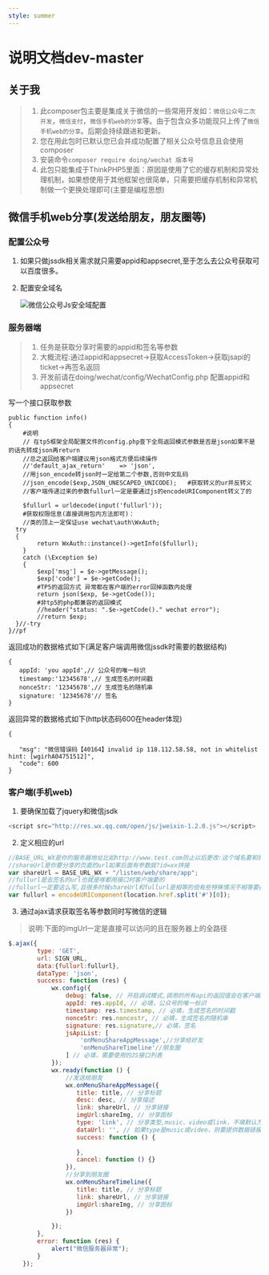```yaml
---
style: summer
---
```

# 说明文档dev-master
## 关于我
> 1. 此composer包主要是集成关于微信的一些常用开发如：`微信公众号二次开发`，`微信支付`，`微信手机web的分享`等。由于包含众多功能现只上传了`微信手机web的分享`。后期会持续跟进和更新。
> 2. 您在用此包时已默认您已会并成功配置了相关公众号信息且会使用composer
> 3. 安装命令`composer require doing/wechat 版本号`
> 4. 此包只能集成于ThinkPHP5里面：原因是使用了它的缓存机制和异常处理机制，如果想使用于其他框架也很简单，只需要把缓存机制和异常机制做一个更换处理即可(主要是编程思想)

## 微信手机web分享(发送给朋友，朋友圈等)
### 配置公众号
1. 如果只做jssdk相关需求就只需要appid和appsecret,至于怎么去公众号获取可以百度很多。
2. 配置安全域名

   ![微信公众号Js安全域配置](https://s1.ax1x.com/2018/03/28/9XGFXR.png)
### 服务器端
> 1. 任务是获取分享时需要的appid和签名等参数
> 2. 大概流程:通过appid和appsecret->获取AccessToken->获取jsapi的ticket->再签名返回
> 3. 开发前请在doing/wechat/config/WechatConfig.php 配置appid和appsecret

写一个接口获取参数
```
public function info()
{
    #说明
    // 在tp5框架全局配置文件的config.php查下全局返回模式参数是否是json如果不是的话先转成json再return
    //总之返回给客户端建议用json格式方便后续操作
    //'default_ajax_return'    => 'json',
    //用json_encode转json时一定给第二个参数,否则中文乱码
    //json_encode($exp,JSON_UNESCAPED_UNICODE);   #获取转义的ur并反转义
    //客户端传递过来的参数fullurl一定是要通过js的encodeURIComponent转义了的

    $fullurl = urldecode(input('fullurl'));
    #获取权限信息(直接调用包内方法即可)：
    //类的顶上一定保证use wechat\auth\WxAuth;
  try
  {
        return WxAuth::instance()->getInfo($fullurl);
    }
    catch (\Exception $e)
    {
        $exp['msg'] = $e->getMessage();
        $exp['code'] = $e->getCode();
        #TP5的返回方式 异常都在客户端的error回掉函数内处理
        return json($exp, $e->getCode());
        #非tp5的php都兼容的返回模式
        //header("status: ".$e->getCode()." wechat error");
        //return $exp;
  }//-try
}//pf
```
返回成功的数据格式如下(满足客户端调用微信jssdk时需要的数据结构)
```
{
   appId: 'you appId',// 公众号的唯一标识
   timestamp:'12345678',// 生成签名的时间戳
   nonceStr: '12345678',// 生成签名的随机串
   signature: '12345678'// 签名
}
```
返回异常的数据格式如下(http状态码600在header体现)
```
{

   "msg": "微信错误码【40164】invalid ip 118.112.58.58, not in whitelist hint: [wgirhA04751512]",
   "code": 600
}
```


### 客户端(手机web)
1. 要确保加载了jquery和微信jsdk

```javascript
<script src="http://res.wx.qq.com/open/js/jweixin-1.2.0.js"></script>
```

2. 定义相应的url

```javascript
//BASE_URL_WX是你的服务器地址比如http://www.test.com防止以后更改:这个域名要和微信公众号配置的JS安全域名保持一致
//shareUrl是你要分享的页面的url如果后面有参数就?id=xx拼接
var shareUrl = BASE_URL_WX + "/listen/web/share/app";
//fullurl是去签名的url也就是嗲都用接口时客户端要的
//fullurl一定要这么写,且很多时候shareUrl和fullurl是相等的但有些特殊情况不相等要报错:这个问题调试了一天得出的结论
var fullurl = encodeURIComponent(location.href.split('#')[0]);
```
3. 通过ajax请求获取签名等参数同时写微信的逻辑  
> 说明:下面的imgUrl一定是直接可以访问的且在服务器上的全路径
```javascript
$.ajax({
        type: 'GET',
        url: SIGN_URL,
        data:{fullurl:fullurl},
        dataType: 'json',
        success: function (res) {
            wx.config({
                debug: false, // 开启调试模式,调用的所有api的返回值会在客户端alert出来，若要查看传入的参数，可以在pc端打开，参数信息会通过log打出，仅在pc端时才会打印。
                appId: res.appId, // 必填，公众号的唯一标识
                timestamp: res.timestamp, // 必填，生成签名的时间戳
                nonceStr: res.noncestr, // 必填，生成签名的随机串
                signature: res.signature,// 必填，签名
                jsApiList: [
                    'onMenuShareAppMessage',//分享给好友
                    'onMenuShareTimeline'//朋友圈
                ] // 必填，需要使用的JS接口列表
            });
            wx.ready(function () {
            	//发送给朋友
                wx.onMenuShareAppMessage({
                   title: title, // 分享标题
                   desc: desc, // 分享描述
                   link: shareUrl, // 分享链接
                   imgUrl:shareImg, // 分享图标
                   type: 'link', // 分享类型,music、video或link，不填默认为link
                   dataUrl: '', // 如果type是music或video，则要提供数据链接，默认为空
                   success: function () {
                    
                   },
                   cancel: function () {}
                }),
				//分享到朋友圈
                wx.onMenuShareTimeline({
                   title: title, // 分享标题
                   link: shareUrl, // 分享链接
                   imgUrl:shareImg, // 分享图标
                })

            });
        },
        error: function (res) {
            alert("微信服务器异常");
        }
    });
```


